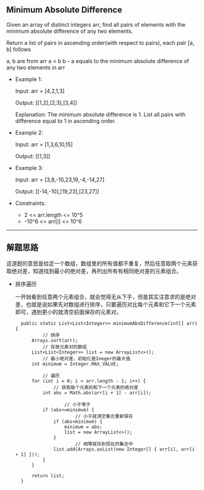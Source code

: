 ## Minimum Absolute Difference

Given an array of distinct integers arr, find all pairs of elements with the minimum absolute difference of any two elements. 

Return a list of pairs in ascending order(with respect to pairs), each pair [a, b] follows

a, b are from arr
a < b
b - a equals to the minimum absolute difference of any two elements in arr
 

- Example 1:

  Input: arr = [4,2,1,3]

  Output: [[1,2],[2,3],[3,4]]

  Explanation: The minimum absolute difference is 1. List all pairs with difference equal to 1 in ascending order.

- Example 2:

  Input: arr = [1,3,6,10,15]

  Output: [[1,3]]

- Example 3:

  Input: arr = [3,8,-10,23,19,-4,-14,27]

  Output: [[-14,-10],[19,23],[23,27]]
 

- Constraints:

  - 2 <= arr.length <= 10^5
  - -10^6 <= arr[i] <= 10^6

---

## 解题思路

这道题的意思是给定一个数组，数组里的所有值都不重复，然后任意取两个元素获取绝对差，知道找到最小的绝对差，再列出所有有相同绝对差的元素组合。

- 排序遍历

  一开始看到任意两个元素组合，就会觉得无从下手，但是其实注意求的是绝对差，也就是说如果先对数组进行排序，只要遍历对比每个元素和它下一个元素即可，遇到更小的就清空前面保存的元素对。

  ```
	public static List<List<Integer>> minimumAbsDifference(int[] arr) {
        	// 排序
		Arrays.sort(arr);
        	// 存放元素对的数组
		List<List<Integer>> list = new ArrayList<>();
        	// 最小绝对差，初始化是Ineger的最大值
		int minimum = Integer.MAX_VALUE;

        	// 遍历
		for (int i = 0; i < arr.length - 1; i++) {
           		// 获取每个元素的和下一个元素的绝对差
			int abs = Math.abs(arr[i + 1] - arr[i]);

            		// 小于等于
			if (abs<=minimum) {
                		// 小于就清空集合重新保存
				if (abs<minimum) {
					minimum = abs;
					list = new ArrayList<>();
				}
                		// 相等就存到现在的集合中
				list.add(Arrays.asList(new Integer[] { arr[i], arr[i + 1] }));
			}
		}

		return list;
	}
  ```

